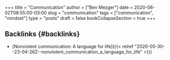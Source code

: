 +++
title = "Communication"
author = ["Ben Mezger"]
date = 2020-06-02T08:55:00-03:00
slug = "communication"
tags = ["communication", "mindset"]
type = "posts"
draft = false
bookCollapseSection = true
+++

## Backlinks {#backlinks}

-   [Nonviolent communication: A language for life]({{< relref "2020-05-30--23-04-26Z--nonviolent_communication_a_language_for_life" >}})
